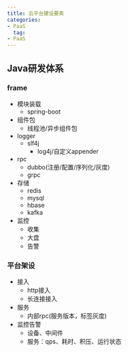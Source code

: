 ```yaml
---
title: 云平台建设要素
categories:
- PaaS
  tag:
- PaaS
---
```


## Java研发体系
### frame
* 模块装载
  * spring-boot 
* 组件包
  * 线程池/异步组件包 
* logger
  * slf4j 
    * log4j/自定义appender
* rpc
  * dubbo(注册/配置/序列化/灰度)
  * grpc
* 存储
  * redis
  * mysql
  * hbase
  * kafka
* 监控
  * 收集
  * 大盘
  * 告警

### 平台架设
* 接入
  * http接入
  * 长连接接入
* 服务
  * 内部rpc(服务版本，标签灰度)
* 监控告警
  * 设备、中间件
  * 服务：qps、耗时、积压、运行状态
  